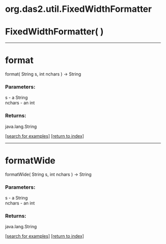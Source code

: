 # org.das2.util.FixedWidthFormatter



# FixedWidthFormatter( )


***
<a name="format"></a>
# format
format( String s, int nchars ) &rarr; String



### Parameters:
s - a String
<br>nchars - an int

### Returns:
java.lang.String


<a href="https://github.com/autoplot/dev/search?q=format&unscoped_q=format">[search for examples]</a>
<a href="https://github.com/autoplot/documentation/blob/master/javadoc/index-all.md">[return to index]</a>

***
<a name="formatWide"></a>
# formatWide
formatWide( String s, int nchars ) &rarr; String



### Parameters:
s - a String
<br>nchars - an int

### Returns:
java.lang.String


<a href="https://github.com/autoplot/dev/search?q=formatWide&unscoped_q=formatWide">[search for examples]</a>
<a href="https://github.com/autoplot/documentation/blob/master/javadoc/index-all.md">[return to index]</a>

